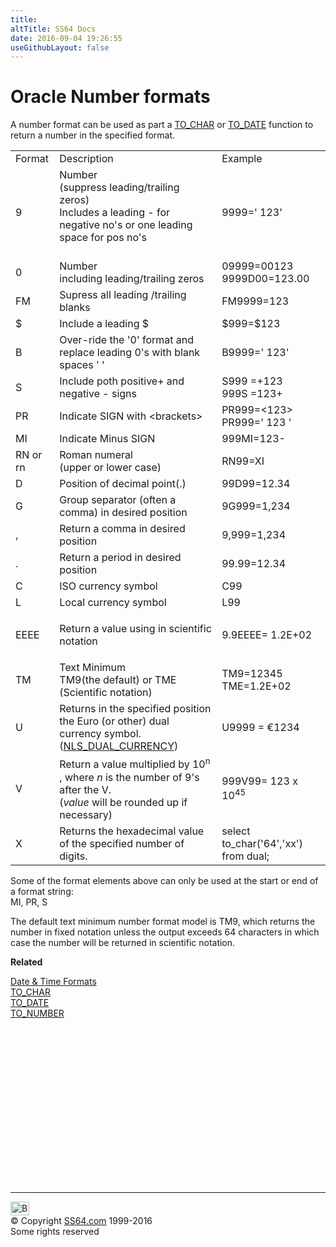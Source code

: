 ```yaml
---
title:
altTitle: SS64 Docs
date: 2016-09-04 19:26:55
useGithubLayout: false
---
```

<!-- #BeginLibraryItem "/Library/head_orasyntax.lbi" --><!-- #EndLibraryItem --><h1>Oracle Number formats</h1> 
<p> A number format can be used as part a <a href="syntax-to_char.html">TO_CHAR</a> or <a href="syntax-to_date.html">TO_DATE</a> function to return 
  a number in the specified format. </p>
<table>
  <tbody><tr> 
    <td>Format</td>
    <td>Description<br>
    </td>
    <td>Example</td>
  </tr>
  <tr> 
    <td class="code">9</td>
    <td>Number<br>
      (suppress leading/trailing zeros)<br>
      Includes a leading - for negative no's or one leading space for pos no's<br>
      <br>
    </td>
    <td>9999=' 123'</td>
  </tr>
  <tr> 
    <td class="code">0</td>
    <td>Number<br>
      including leading/trailing zeros</td>
    <td>09999=00123<br>
      9999D00=123.00<br>
    </td>
  </tr>
  <tr> 
    <td class="code">FM</td>
    <td>Supress all leading /trailing blanks</td>
    <td>FM9999=123</td>
  </tr>
  <tr> 
    <td class="code">$</td>
    <td>Include a leading $</td>
    <td>$999=$123</td>
  </tr>
  <tr> 
    <td class="code">B</td>
    <td>Over-ride the '0' format and replace leading 
      0's with blank spaces ' ' </td>
    <td>B9999=' 123'</td>
  </tr>
  <tr> 
    <td class="code">S</td>
    <td>Include poth positive+ and negative - signs</td>
    <td>S999 =+123<br>
      999S =123+</td>
  </tr>
  <tr> 
    <td class="code">PR</td>
    <td>Indicate SIGN with &lt;brackets&gt;</td>
    <td>PR999=&lt;123&gt;<br>
      PR999=' 123 '</td>
  </tr>
  <tr> 
    <td class="code">MI</td>
    <td>Indicate Minus SIGN</td>
    <td>999MI=123-</td>
  </tr>
  <tr> 
    <td class="code">RN or rn</td>
    <td>Roman numeral<br>
(upper or lower case)</td>
    <td>RN99=XI</td>
  </tr>
  <tr> 
    <td class="code">D</td>
    <td>Position of decimal point(.)</td>
    <td>99D99=12.34</td>
  </tr>
  <tr> 
    <td class="code">G</td>
    <td>Group separator (often a comma) in desired position</td>
    <td>9G999=1,234</td>
  </tr>
  <tr> 
    <td class="code">,</td>
    <td>Return a comma in desired position</td>
    <td>9,999=1,234</td>
  </tr>
  <tr> 
    <td class="code">.</td>
    <td>Return a period in desired position</td>
    <td>99.99=12.34</td>
  </tr>
  <tr> 
    <td class="code">C</td>
    <td>ISO currency symbol</td>
    <td>C99</td>
  </tr>
  <tr> 
    <td class="code">L</td>
    <td>Local currency symbol</td>
    <td>L99</td>
  </tr>
<tr>
<td class="code">EEEE</td>
<td><p>Return a value using in scientific notation</p>
</td>
<td>9.9EEEE= 1.2E+02</td>
</tr>
<tr>
<td class="code">TM</td>
<td>Text Minimum<br> 
TM9(the default) or TME (Scientific notation)</td>
<td>TM9=12345<br>
TME=1.2E+02</td>
</tr>
<tr>
<td class="code">U</td>
<td>Returns in the specified position the Euro (or other) dual currency symbol.<br>
(<a href="syntax-initora.html">NLS_DUAL_CURRENCY</a>)</td>
<td>U9999 = €1234</td>
</tr>
<tr>
<td class="code">V</td>
<td>Return a value multiplied by 10<sup>n</sup> , where <i>n</i> is the number of 9's after the V.<br>
(<i>value</i> will be  rounded up if necessary)</td>
<td>999V99= 123 x 10<sup>45</sup></td>
</tr>
<tr>
<td class="code">X</td>
<td>Returns the hexadecimal value of the specified number of digits. </td>
<td>select to_char('64','xx') from dual;</td>
</tr>
</tbody></table>
<p>Some of the format elements above can only be used at the start or end of a format string:<br>
MI, PR, S</p>
<p>The default text minimum number format model is TM9, which returns the number in fixed notation unless the output exceeds 64 characters in which case the number  will be returned in scientific notation.</p>
<p><b>Related</b></p>
<p><a href="syntax-fmt.html">Date &amp; Time Formats</a><br>
<a href="syntax-to_char.html">TO_CHAR</a><br>
<a href="syntax-to_date.html">TO_DATE</a><br>
<a href="syntax-to_number.html">TO_NUMBER</a></p><!-- #BeginLibraryItem "/Library/foot_ora.lbi" --><p>
<!-- oracle-footer -->
<ins class="adsbygoogle" style="display:inline-block;width:300px;height:250px" data-ad-client="ca-pub-6140977852749469" data-ad-slot="4275490898"></ins>
<script>
(adsbygoogle = window.adsbygoogle || []).push({});
</script></p>
<hr>
<div id="bl" class="footer"><a href="syntax-numfmt.html#"><img src="../images/top.png" width="30" height="22" alt="Back to the Top"></a></div>
<div id="br" class="footer, tagline">© Copyright <a href="../index.html">SS64.com</a> 1999-2016<br>
Some rights reserved</div><!-- #EndLibraryItem -->

